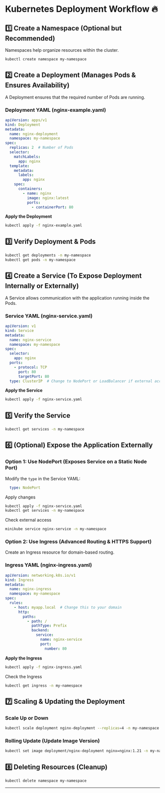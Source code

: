 # Kubernetes Deployment Workflow 🔥

## 1️⃣ Create a Namespace (Optional but Recommended)
Namespaces help organize resources within the cluster.
```sh
kubectl create namespace my-namespace
```

## 2️⃣ Create a Deployment (Manages Pods & Ensures Availability)
A Deployment ensures that the required number of Pods are running.

### Deployment YAML (nginx-example.yaml)

```yaml
apiVersion: apps/v1
kind: Deployment
metadata:
  name: nginx-deployment
  namespace: my-namespace
spec:
  replicas: 2  # Number of Pods
  selector:
    matchLabels:
      app: nginx
  template:
    metadata:
      labels:
        app: nginx
    spec:
      containers:
        - name: nginx
          image: nginx:latest
          ports:
            - containerPort: 80
```

**Apply the Deployment**

```sh
kubectl apply -f nginx-example.yaml
```

## 3️⃣ Verify Deployment & Pods

```sh
kubectl get deployments -n my-namespace
kubectl get pods -n my-namespace
```

## 4️⃣ Create a Service (To Expose Deployment Internally or Externally)
A Service allows communication with the application running inside the Pods.

### Service YAML (nginx-service.yaml)

```yaml
apiVersion: v1
kind: Service
metadata:
  name: nginx-service
  namespace: my-namespace
spec:
  selector:
    app: nginx
  ports:
    - protocol: TCP
      port: 80
      targetPort: 80
  type: ClusterIP  # Change to NodePort or LoadBalancer if external access is needed
```

**Apply the Service**

```sh
kubectl apply -f nginx-service.yaml
```

## 5️⃣ Verify the Service
```sh
kubectl get services -n my-namespace
```

## 6️⃣ (Optional) Expose the Application Externally

### Option 1: Use NodePort (Exposes Service on a Static Node Port)
Modify the `type` in the Service YAML:
```yaml
  type: NodePort
```
Apply changes
```sh
kubectl apply -f nginx-service.yaml
kubectl get services -n my-namespace
```

Check external access
```sh
minikube service nginx-service -n my-namespace
```

### Option 2: Use Ingress (Advanced Routing & HTTPS Support)
Create an Ingress resource for domain-based routing.

### Ingress YAML (nginx-ingress.yaml)

```yaml
apiVersion: networking.k8s.io/v1
kind: Ingress
metadata:
  name: nginx-ingress
  namespace: my-namespace
spec:
  rules:
    - host: myapp.local  # Change this to your domain
      http:
        paths:
          - path: /
            pathType: Prefix
            backend:
              service:
                name: nginx-service
                port:
                  number: 80
```

**Apply the Ingress**
```sh
kubectl apply -f nginx-ingress.yaml
```

Check the Ingress
```sh
kubectl get ingress -n my-namespace
```

## 7️⃣ Scaling & Updating the Deployment

### Scale Up or Down
```sh
kubectl scale deployment nginx-deployment --replicas=4 -n my-namespace
```

### Rolling Update (Update Image Version)
```sh
kubectl set image deployment/nginx-deployment nginx=nginx:1.21 -n my-namespace
```

## 8️⃣ Deleting Resources (Cleanup)
```sh
kubectl delete namespace my-namespace
```

---
